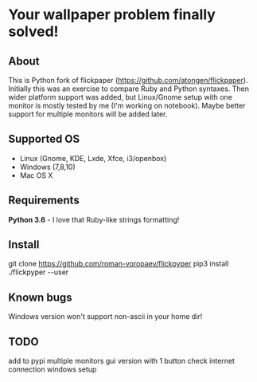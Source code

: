 # Your wallpaper problem finally solved!
## About
This is Python fork of flickpaper (https://github.com/atongen/flickpaper).
Initially this was an exercise to compare Ruby and Python syntaxes.
Then wider platform support was added, but Linux/Gnome setup with one monitor
is mostly tested by me (I'm working on notebook).
Maybe better support for multiple monitors will be added later.

## Supported OS
- Linux (Gnome, KDE, Lxde, Xfce, i3/openbox)
- Windows (7,8,10)
- Mac OS X

## Requirements
__Python 3.6__ - I love that Ruby-like strings formatting!

## Install
git clone https://github.com/roman-voropaev/flickpyper
pip3 install ./flickpyper --user

## Known bugs
Windows version won't support non-ascii in your home dir!

## TODO
add to pypi
multiple monitors
gui version with 1 button
check internet connection
windows setup
